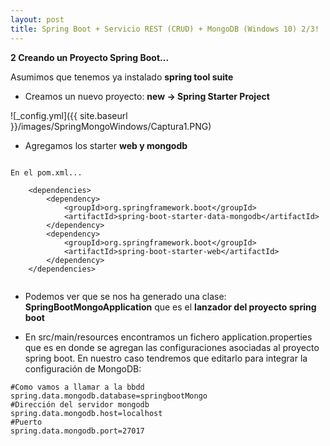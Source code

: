 ```yaml
---
layout: post
title: Spring Boot + Servicio REST (CRUD) + MongoDB (Windows 10) 2/3!
---
```


**2 Creando un Proyecto Spring Boot...**

Asumimos que tenemos ya instalado **spring tool suite**

- Creamos un nuevo proyecto: **new -> Spring Starter Project** 

![_config.yml]({{ site.baseurl }}/images/SpringMongoWindows/Captura1.PNG)

- Agregamos los starter **web y mongodb**

~~~

En el pom.xml...

	<dependencies>
		<dependency>
			<groupId>org.springframework.boot</groupId>
			<artifactId>spring-boot-starter-data-mongodb</artifactId>
		</dependency>
		<dependency>
			<groupId>org.springframework.boot</groupId>
			<artifactId>spring-boot-starter-web</artifactId>
		</dependency>
	</dependencies>
	
~~~

- Podemos ver que se nos ha generado una clase:  
**SpringBootMongoApplication** que es el **lanzador del proyecto spring boot**

- En src/main/resources encontramos un fichero application.properties que es en donde se agregan las configuraciones asociadas al proyecto spring boot.
En nuestro caso tendremos que editarlo para integrar la configuración de MongoDB:

~~~
#Como vamos a llamar a la bbdd
spring.data.mongodb.database=springbootMongo
#Dirección del servidor mongodb
spring.data.mongodb.host=localhost
#Puerto
spring.data.mongodb.port=27017
~~~



